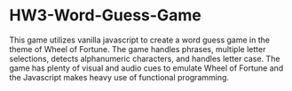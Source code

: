 # HW3-Word-Guess-Game

This game utilizes vanilla javascript to create a word guess game in the theme of Wheel of Fortune. The game handles phrases, multiple letter selections, detects alphanumeric characters, and handles letter case. The game has plenty of visual and audio cues to emulate Wheel of Fortune and the Javascript makes heavy use of functional programming.

